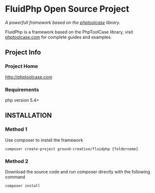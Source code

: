  
# FluidPhp  Open Source Project

*A powerfull framework based on the [phptoolcase](http://phptoolcase.com) library.*

FluidPhp is a framework based on the PhpToolCase library, visit [phptoolcase.com](http://phptoolcase.com) for complete guides and examples.

## Project Info

### Project Home

http://phptoolcase.com

### Requirements

php version 5.4+

## INSTALLATION

### Method 1

Use composer to install the framework
```
composer create-project ground-creative/fluidphp {foldername}
```
### Method 2

Download the source code  and run composer directly with the following command
```
composer install
```



